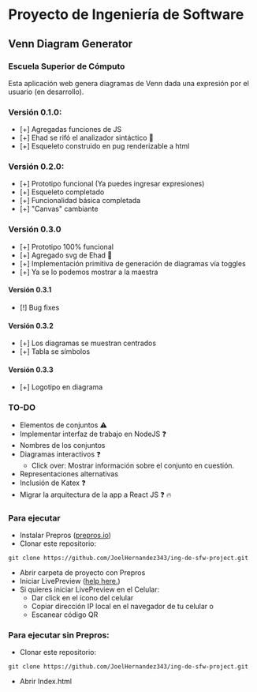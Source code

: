 # Proyecto de Ingeniería de Software
## Venn Diagram Generator
### Escuela Superior de Cómputo

Esta aplicación web genera diagramas de Venn dada una expresión por el usuario (en desarrollo).

### Versión 0.1.0:
- [+] Agregadas funciones de JS
- [+] Ehad se rifó el analizador sintáctico :blue_heart:
- [+] Esqueleto construido en pug renderizable a html

### Versión 0.2.0:
- [+] Prototipo funcional (Ya puedes ingresar expresiones)
- [+] Esqueleto completado
- [+] Funcionalidad básica completada
- [+] "Canvas" cambiante

### Versión 0.3.0
- [+] Prototipo 100% funcional
- [+] Agregado svg de Ehad :blue_heart:
- [+] Implementación primitiva de generación de diagramas vía toggles
- [+] Ya se lo podemos mostrar a la maestra

#### Versión 0.3.1
- [!] Bug fixes

#### Versión 0.3.2
- [+] Los diagramas se muestran centrados
- [+] Tabla se símbolos

#### Versión 0.3.3
- [+] Logotipo en diagrama

### TO-DO
- Elementos de conjuntos :warning: 
- Implementar interfaz de trabajo en NodeJS :question:
- Nombres de los conjuntos
- Diagramas interactivos :question:
  - Click over: Mostrar información sobre el conjunto en cuestión.
- Representaciones alternativas
- Inclusión de Katex :question:
- Migrar la arquitectura de la app a React JS :question: :fire:

### Para ejecutar

- Instalar Prepros ([prepros.io](https://prepros.io/))
- Clonar este repositorio:
```ssh
git clone https://github.com/JoelHernandez343/ing-de-sfw-project.git
```
- Abrir carpeta de proyecto con Prepros
- Iniciar LivePreview ([help here.](https://prepros.io/help/live-preview))
- Si quieres iniciar LivePreview en el Celular:
  - Dar click en el ícono del celular
  - Copiar dirección IP local en el navegador de tu celular o
  - Escanear código QR

### Para ejecutar sin Prepros:

- Clonar este repositorio:
```ssh
git clone https://github.com/JoelHernandez343/ing-de-sfw-project.git
```
- Abrir Index.html
  